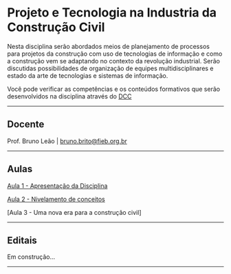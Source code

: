 # Projeto e Tecnologia na Industria da Construção Civil

Nesta disciplina serão abordados meios de planejamento de processos para projetos da construção com uso de tecnologias de informação e como a construção vem se adaptando no contexto da revolução industrial. Serão discutidas possibilidades de organização de equipes multidisciplinares e estado da arte de tecnologias e sistemas de informação.

Você pode verificar as competências e os conteúdos formativos que serão desenvolvidos na disciplina através do [DCC](https://github.com/leaodebrito/projetoetecnologiaccv.github.io/blob/main/Documentos%20da%20disciplina/DCC%20-%20Projeto%20e%20Tecnologia%20na%20Industria%20da%20Construção.pdf)

_____


## Docente

Prof. Bruno Leão | bruno.brito@fieb.org.br

_____



## Aulas
[Aula 1 - Apresentação da Disciplina](./Aulas/aula1.md)

[Aula 2 - Nivelamento de conceitos](./Aulas/aula2.md)

[Aula 3 - Uma nova era para a construção civil]

_____



## Editais

Em construção...


_____



